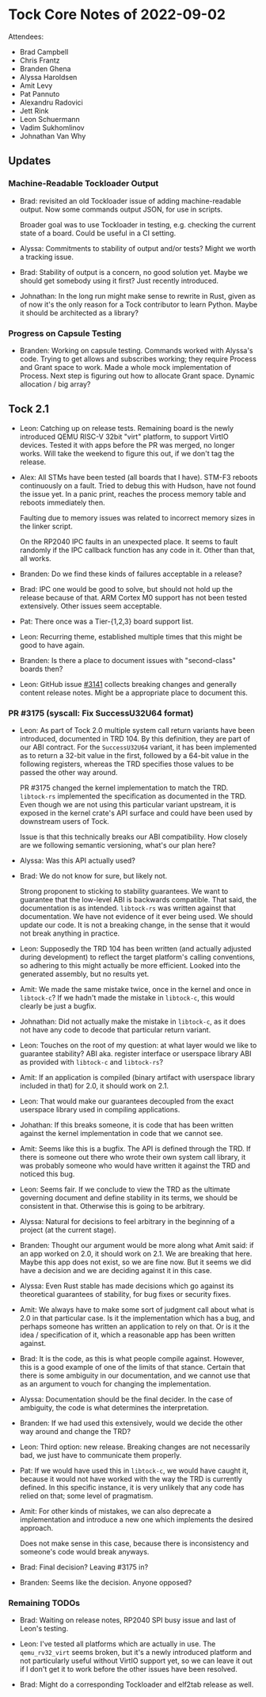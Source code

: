 # Tock Core Notes of 2022-09-02

Attendees:
- Brad Campbell
- Chris Frantz
- Branden Ghena
- Alyssa Haroldsen
- Amit Levy
- Pat Pannuto
- Alexandru Radovici
- Jett Rink
- Leon Schuermann
- Vadim Sukhomlinov
- Johnathan Van Why

## Updates

### Machine-Readable Tockloader Output

- Brad: revisited an old Tockloader issue of adding machine-readable
  output. Now some commands output JSON, for use in scripts.

  Broader goal was to use Tockloader in testing, e.g. checking the
  current state of a board. Could be useful in a CI setting.

- Alyssa: Commitments to stability of output and/or tests? Might we
  worth a tracking issue.

- Brad: Stability of output is a concern, no good solution yet. Maybe
  we should get somebody using it first? Just recently introduced.

- Johnathan: In the long run might make sense to rewrite in Rust,
  given as of now it's the only reason for a Tock contributor to learn
  Python. Maybe it should be architected as a library?

### Progress on Capsule Testing

- Branden: Working on capsule testing. Commands worked with Alyssa's
  code. Trying to get allows and subscribes working; they require
  Process and Grant space to work. Made a whole mock implementation of
  Process. Next step is figuring out how to allocate Grant
  space. Dynamic allocation / big array?

## Tock 2.1

- Leon: Catching up on release tests. Remaining board is the newly
  introduced QEMU RISC-V 32bit "virt" platform, to support VirtIO
  devices. Tested it with apps before the PR was merged, no longer
  works. Will take the weekend to figure this out, if we don't tag the
  release.

- Alex: All STMs have been tested (all boards that I have). STM-F3
  reboots continuously on a fault. Tried to debug this with Hudson,
  have not found the issue yet. In a panic print, reaches the process
  memory table and reboots immediately then.

  Faulting due to memory issues was related to incorrect memory sizes
  in the linker script.

  On the RP2040 IPC faults in an unexpected place. It seems to fault
  randomly if the IPC callback function has any code in it. Other than
  that, all works.

- Branden: Do we find these kinds of failures acceptable in a release?

- Brad: IPC one would be good to solve, but should not hold up the
  release because of that. ARM Cortex M0 support has not been tested
  extensively. Other issues seem acceptable.

- Pat: There once was a Tier-{1,2,3} board support list.

- Leon: Recurring theme, established multiple times that this might be
  good to have again.

- Branden: Is there a place to document issues with "second-class"
  boards then?

- Leon: GitHub issue [#3141](https://github.com/tock/tock/issues/3141)
  collects breaking changes and generally content release notes. Might
  be a appropriate place to document this.

### PR #3175 (syscall: Fix SuccessU32U64 format)

- Leon: As part of Tock 2.0 multiple system call return variants have
  been introduced, documented in TRD 104. By this definition, they are
  part of our ABI contract. For the `SuccessU32U64` variant, it has
  been implemented as to return a 32-bit value in the first, followed
  by a 64-bit value in the following registers, whereas the TRD
  specifies those values to be passed the other way around.

  PR #3175 changed the kernel implementation to match the
  TRD. `libtock-rs` implemented the specification as documented in the
  TRD. Even though we are not using this particular variant upstream,
  it is exposed in the kernel crate's API surface and could have been
  used by downstream users of Tock.

  Issue is that this technically breaks our ABI compatibility. How
  closely are we following semantic versioning, what's our plan here?

- Alyssa: Was this API actually used?

- Brad: We do not know for sure, but likely not.

  Strong proponent to sticking to stability guarantees. We want to
  guarantee that the low-level ABI is backwards compatible. That said,
  the documentation is as intended. `libtock-rs` was written against
  that documentation. We have not evidence of it ever being used. We
  should update our code. It is not a breaking change, in the sense
  that it would not break anything in practice.

- Leon: Supposedly the TRD 104 has been written (and actually adjusted
  during development) to reflect the target platform's calling
  conventions, so adhering to this might actually be more
  efficient. Looked into the generated assembly, but no results yet.

- Amit: We made the same mistake twice, once in the kernel and once in
  `libtock-c`? If we hadn't made the mistake in `libtock-c`, this
  would clearly be just a bugfix.

- Johnathan: Did not actually make the mistake in `libtock-c`, as it
  does not have any code to decode that particular return variant.

- Leon: Touches on the root of my question: at what layer would we
  like to guarantee stability? ABI aka. register interface or
  userspace library ABI as provided with `libtock-c` and `libtock-rs`?

- Amit: If an application is compiled (binary artifact with userspace
  library included in that) for 2.0, it should work on 2.1.

- Leon: That would make our guarantees decoupled from the exact
  userspace library used in compiling applications.

- Johathan: If this breaks someone, it is code that has been written
  against the kernel implementation in code that we cannot see.

- Amit: Seems like this is a bugfix. The API is defined through the
  TRD. If there is someone out there who wrote their own system call
  library, it was probably someone who would have written it against
  the TRD and noticed this bug.

- Leon: Seems fair. If we conclude to view the TRD as the ultimate
  governing document and define stability in its terms, we should be
  consistent in that. Otherwise this is going to be arbitrary.

- Alyssa: Natural for decisions to feel arbitrary in the beginning of
  a project (at the current stage).

- Branden: Thought our argument would be more along what Amit said: if
  an app worked on 2.0, it should work on 2.1. We are breaking that
  here. Maybe this app does not exist, so we are fine now. But it
  seems we did have a decision and we are deciding against it in this
  case.

- Alyssa: Even Rust stable has made decisions which go against its
  theoretical guarantees of stability, for bug fixes or security
  fixes.

- Amit: We always have to make some sort of judgment call about what
  is 2.0 in that particular case. Is it the implementation which has a
  bug, and perhaps someone has written an application to rely on
  that. Or is it the idea / specification of it, which a reasonable
  app has been written against.

- Brad: It is the code, as this is what people compile against.
  However, this is a good example of one of the limits of that
  stance. Certain that there is some ambiguity in our documentation,
  and we cannot use that as an argument to vouch for changing the
  implementation.

- Alyssa: Documentation should be the final decider. In the case of
  ambiguity, the code is what determines the interpretation.

- Branden: If we had used this extensively, would we decide the other
  way around and change the TRD?

- Leon: Third option: new release. Breaking changes are not
  necessarily bad, we just have to communicate them properly.

- Pat: If we would have used this in `libtock-c`, we would have caught
  it, because it would not have worked with the way the TRD is
  currently defined. In this specific instance, it is very unlikely
  that any code has relied on that; some level of pragmatism.

- Amit: For other kinds of mistakes, we can also deprecate a
  implementation and introduce a new one which implements the desired
  approach.

  Does not make sense in this case, because there is inconsistency and
  someone's code would break anyways.

- Brad: Final decision? Leaving #3175 in?

- Branden: Seems like the decision. Anyone opposed?

### Remaining TODOs

- Brad: Waiting on release notes, RP2040 SPI busy issue and last of
  Leon's testing.

- Leon: I've tested all platforms which are actually in use. The
  `qemu_rv32_virt` seems broken, but it's a newly introduced platform
  and not particularly useful without VirtIO support yet, so we can
  leave it out if I don't get it to work before the other issues have
  been resolved.

- Brad: Might do a corresponding Tockloader and elf2tab release as
  well.
